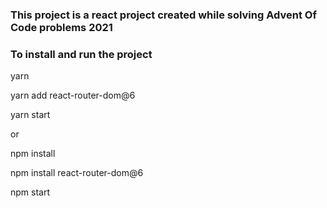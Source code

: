 ### This project is a react project created while solving Advent Of Code problems 2021


### To install and run the project
yarn

yarn add react-router-dom@6

yarn start

or


npm install 

npm install react-router-dom@6

npm start



